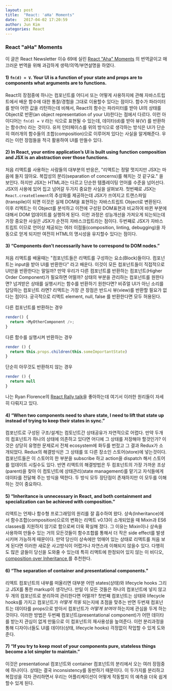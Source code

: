 ```yaml
---
layout: post
title:  "React: 'aHa' Moments"
date:   2017-04-02 17:20:59
author: Jun Kim
categories: React
---
```


### React "aHa" Moments

이 글은 React Newsletter 이슈 69에 실린 [React "Aha" Moments](https://tylermcginnis.com/react-aha-moments/?utm_campaign=React%2BNewsletter&utm_medium=web&utm_source=React_Newsletter_69) 의 번역글이고 매끄러운 번역을 위해 과감하게 생략/의역/부연설명을 하였다.


#### 1) `fn(d) = V`. Your UI is a function of your state and props are to components what arguments are to functions.

React의 장점중에 하나는 컴포넌트를 어디서 또는 어떻게 사용하지에 관해 자바스트립트에서 배운 함수에 대한 통찰/경험을 그대로 이용할수 있다는 점이다. 함수가 파라미터를 받아 어떤 값을 리턴하는데 비해서, React의 함수는 파라미터를 받아 UI의 상태를 Object로 반환(an object representation of your UI)한다는 점에서 다르다. 이런 아이디어는 `fn(d) = V` 라는 식으로 표현될 수 있는데, 데이타(d)를 받아 뷰(V) 를 반환하는 함수(fn) 라는 것이다. 유저 인터페이스를 위의 방식으로 생각하는 방식은 UI가 단순히 여러개의 함수들의 조합(composition)으로 이루어져 있다는 사실을 알게해준다. 우리는 이런 장점들을 적극 활용하여 UI를 만들수 있다.

#### 2) In React, your entire application’s UI is built using function composition and JSX is an abstraction over those functions.

처음 리액트를 사용하는 사람들의 대부분의 반응은, "리액트는 정말 멋지지만 JSX는 마음에 들지 않아요. 복잡성의 분리(separation of concerns)를 해치는 것 같구요." 을 보인다. 하지만 JSX는 HTML과는 다르고 단순한 템플레이팅 언어를 수준을 넘어선다. JSX의 사용에 있어 집고 넘어갈 두가지 중요한 사실을 살펴보자. 첫번째로 JSX는 `React.createElement`의 추상화를 제공하는데 JSX가 쓰여지고 트랜스파일(transpile)이 되면 이것은 실제 DOM을 표현하는 자바스트립트 Object로 변환된다. 이후 리엑트는 이 Object를 분석하고 이전에 구성된 DOM표현과 비교하여 바뀐 부분에 대해서 DOM 업데이트를 실행하게 된다. 이런 과정은 성능개선을 가져오게 되는되는데 가장 중요한 사실은 JSX가 순전히 자바스크립트라는 점이다. 두번째로 JSX가 자바스트립트 이므로 언어상 제공되는 여러 이점들(composition, linting, debugging)을 자동으로 얻게 되지만 여전히 HTML의 명시성을 유지할수 있다는 점이다.


#### 3) “Components don’t necessarily have to correspond to DOM nodes.”

처음 리액트를 배울때는 "컴포넌트들은 리액트를 구성하는 요소(Block)들이다. 컴포넌트는 input을 받아 UI를 반환한다" 라고 배운다. 이것이 모든 컴포넌트들이 직접적으로 UI만을 반환한다는 말일까? 만약 우리가 다른 컴포넌트를 반환하는 컴포넌트(Higher Order Component)가 필요하면 어떨까? 상태의 부분을 관리하는 컴포넌트를 원한다면? 넘겨받은 상태를 실행시키는 함수를 반환하기 원한다면? 비쥬얼 UI가 아닌 소리를 담당하는 컴포넌트 라면?
리액트는 가장 큰 장점은 반드시 뷰(view)를 반환할 필요가 없다는 점이다. 궁극적으로 리액트 element, null, false 를 반환한다면 모두 허용된다.

다른 컴포넌트를 반환하는 경우
```js
render() {
  return <MyOtherComponent />;
}
```
다른 함수를 실행시켜 반환하는 경우
```js
render () {
  return this.props.children(this.someImportantState)
}
```
단순히 아무것도 반환하지 않는 경우
```js
render () {
  return null
}
```
나는 Ryan Florence의 [React Rally talk](https://www.youtube.com/watch?v=kp-NOggyz54)을 좋아하는데 여기서 이러한 원리들이 자세히 다뤄지고 있다.


#### 4) “When two components need to share state, I need to lift that state up instead of trying to keep their states in sync.”

컴포넌트로 구성된 구조/설계는 컴토넌트간 상태공유가 자연적으로 어렵다. 만약 두개의 컴포넌트가 하나의 상태에 의존하고 있다면 어디에 그 상태를 저장해야 할것인가? 이것은 상당히 유명한 문제로서 전체 ecosystem에 화두를 번젔고 그 결과 Redux가 소개되었다. Redux의 해결방식은 그 상태를 또 다른 장소인 스토어(store)에 넣는것이다. 컴포넌트들은 이 스토어의 한 부분을 subscribe 하고 action을 dispatch 해서 스토어를 업데이트 시킬수도 있다. 반면 리액트의 해결방법은 두 컴포넌트의 가장 가까운 조상(parent)을 찾아 이 컴토넌트에 상태관리(state management)를 맡기고 자식들에게 데이타를 전달해 주는 방식을 택한다. 두 방식 모두 장단점이 존재하지만 이 모두를 이해하는 것이 중요하다.


#### 5) “Inheritance is unnecessary in React, and both containment and specialization can be achieved with composition.”

리액트는 언제나 함수형 프로그래밍의 원리를 잘 흡수하여 왔다. 상속(Inheritance)에서 함수조합(composition)으로의 변화는 리액트 v0.13이 소개되었을 때 Mixin과 ES6 classes를 지원하지 않기로 함으로써 더욱 확실해 졌다. 그 이유는 Mixin이나 상속을 사용하여 만들수 있는 거의 모든것들이 함수조합를 통해서 더 작은 side effect를 발생시키며 가능하게 때문이다. 만약 당신이 상속에만 얶매어 있는 상태로 리액트를 처음 보게 된다면 이러한 새로운 사고방식이 어렵거나 자연스레 이해되지 않을수 있다. 다행히도 많은 글들이 당신을 도와줄 수 있는데 특히 리액트에 한정되어 있지 않는 이 비디오, [composition over Inheritance](https://www.youtube.com/watch?v=wfMtDGfHWpA),를 추천한다.

#### 6) “The separation of container and presentational components."

리엑트 컴포넌트의 내부를 떠올리면 대부분 어떤 states(상태)와 lifecycle hooks 그리고 JSX를 통한 markup이 생각난다. 만일 이 모든 것들은 하나의 컴포넌트에 넣지 않고 두 개의 컴포넌트로 분리하여 관리한다면 어떨까? 첫번째 컴포넌트는 상태와 lifecycle hooks를 가지고 컴포넌트가 *어떻게 작동* 되는지에 초점을 맞추는 반면 두번재 컴포넌트는 데이타를 props으로 받아서 컴포넌트가 *어떻게 보여야* 하는지에 관심을 두게 하는 것이다. 이러한 방법은 두번째 컴포넌트(presentational component)가 어떤 데이타를 받는지 관심이 없게 만듦으로 이 컴포넌트의 재사용성을 높여준다. 이런 분리과정을 통해 디자이너들도 UI를 데이타(상태, lifecycle hooks) 걱정없이 작업할 수 있게 도와준다.

#### 7) “If you try to keep most of your components pure, stateless things become a lot simpler to maintain.”

이것은 presentational 컴포넌트와 container 컴포넌트의 분리에서 오는 여러 장점중에 하나이다. 상태는 결국 inconsistency를 동반하기 때문이다. 이 두가지를 분리하고 복잡성을 각자 관리하면서 우리는 어플리케이션이 어떻게 작동할지 의 예측을 더욱 쉽게 할수 있게 된다.
